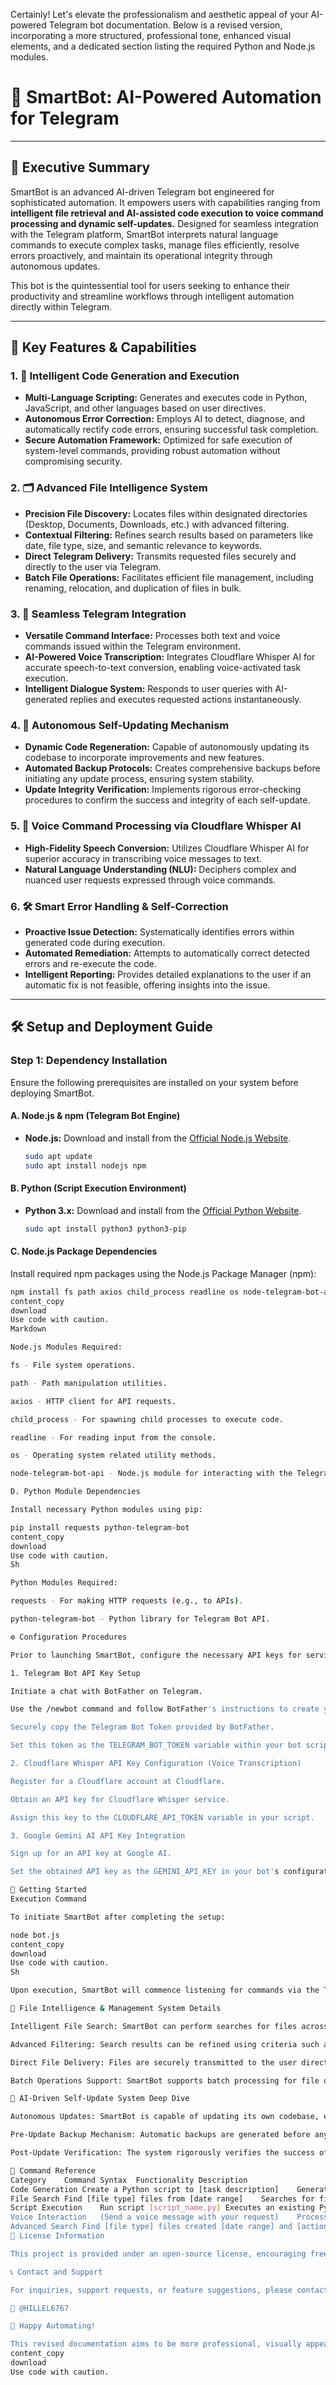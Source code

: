 Certainly! Let's elevate the professionalism and aesthetic appeal of your AI-powered Telegram bot documentation. Below is a revised version, incorporating a more structured, professional tone, enhanced visual elements, and a dedicated section listing the required Python and Node.js modules.

# 🤖 SmartBot: AI-Powered Automation for Telegram

---

## 📌 Executive Summary

SmartBot is an advanced AI-driven Telegram bot engineered for sophisticated automation. It empowers users with capabilities ranging from **intelligent file retrieval and AI-assisted code execution to voice command processing and dynamic self-updates.** Designed for seamless integration with the Telegram platform, SmartBot interprets natural language commands to execute complex tasks, manage files efficiently, resolve errors proactively, and maintain its operational integrity through autonomous updates.

This bot is the quintessential tool for users seeking to enhance their productivity and streamline workflows through intelligent automation directly within Telegram.

---

## 🚀 Key Features & Capabilities

### 1. 🧠 **Intelligent Code Generation and Execution**

*   **Multi-Language Scripting:** Generates and executes code in Python, JavaScript, and other languages based on user directives.
*   **Autonomous Error Correction:** Employs AI to detect, diagnose, and automatically rectify code errors, ensuring successful task completion.
*   **Secure Automation Framework:** Optimized for safe execution of system-level commands, providing robust automation without compromising security.

### 2. 🗂️ **Advanced File Intelligence System**

*   **Precision File Discovery:** Locates files within designated directories (Desktop, Documents, Downloads, etc.) with advanced filtering.
*   **Contextual Filtering:** Refines search results based on parameters like date, file type, size, and semantic relevance to keywords.
*   **Direct Telegram Delivery:** Transmits requested files securely and directly to the user via Telegram.
*   **Batch File Operations:** Facilitates efficient file management, including renaming, relocation, and duplication of files in bulk.

### 3. 💬 **Seamless Telegram Integration**

*   **Versatile Command Interface:** Processes both text and voice commands issued within the Telegram environment.
*   **AI-Powered Voice Transcription:** Integrates Cloudflare Whisper AI for accurate speech-to-text conversion, enabling voice-activated task execution.
*   **Intelligent Dialogue System:** Responds to user queries with AI-generated replies and executes requested actions instantaneously.

### 4. 🔄 **Autonomous Self-Updating Mechanism**

*   **Dynamic Code Regeneration:** Capable of autonomously updating its codebase to incorporate improvements and new features.
*   **Automated Backup Protocols:** Creates comprehensive backups before initiating any update process, ensuring system stability.
*   **Update Integrity Verification:** Implements rigorous error-checking procedures to confirm the success and integrity of each self-update.

### 5. 🎤 **Voice Command Processing via Cloudflare Whisper AI**

*   **High-Fidelity Speech Conversion:** Utilizes Cloudflare Whisper AI for superior accuracy in transcribing voice messages to text.
*   **Natural Language Understanding (NLU):** Deciphers complex and nuanced user requests expressed through voice commands.

### 6. 🛠️ **Smart Error Handling & Self-Correction**

*   **Proactive Issue Detection:** Systematically identifies errors within generated code during execution.
*   **Automated Remediation:** Attempts to automatically correct detected errors and re-execute the code.
*   **Intelligent Reporting:** Provides detailed explanations to the user if an automatic fix is not feasible, offering insights into the issue.

---

## 🛠️ Setup and Deployment Guide

### **Step 1: Dependency Installation**

Ensure the following prerequisites are installed on your system before deploying SmartBot.

#### **A. Node.js & npm (Telegram Bot Engine)**

*   **Node.js:**  Download and install from the [Official Node.js Website](https://nodejs.org/).
    ```sh
    sudo apt update
    sudo apt install nodejs npm
    ```

#### **B. Python (Script Execution Environment)**

*   **Python 3.x:** Download and install from the [Official Python Website](https://www.python.org/downloads/).
    ```sh
    sudo apt install python3 python3-pip
    ```

#### **C. Node.js Package Dependencies**

Install required npm packages using the Node.js Package Manager (npm):

```sh
npm install fs path axios child_process readline os node-telegram-bot-api
content_copy
download
Use code with caution.
Markdown

Node.js Modules Required:

fs - File system operations.

path - Path manipulation utilities.

axios - HTTP client for API requests.

child_process - For spawning child processes to execute code.

readline - For reading input from the console.

os - Operating system related utility methods.

node-telegram-bot-api - Node.js module for interacting with the Telegram Bot API.

D. Python Module Dependencies

Install necessary Python modules using pip:

pip install requests python-telegram-bot
content_copy
download
Use code with caution.
Sh

Python Modules Required:

requests - For making HTTP requests (e.g., to APIs).

python-telegram-bot - Python library for Telegram Bot API.

⚙️ Configuration Procedures

Prior to launching SmartBot, configure the necessary API keys for service integration.

1. Telegram Bot API Key Setup

Initiate a chat with BotFather on Telegram.

Use the /newbot command and follow BotFather's instructions to create your bot.

Securely copy the Telegram Bot Token provided by BotFather.

Set this token as the TELEGRAM_BOT_TOKEN variable within your bot script.

2. Cloudflare Whisper API Key Configuration (Voice Transcription)

Register for a Cloudflare account at Cloudflare.

Obtain an API key for Cloudflare Whisper service.

Assign this key to the CLOUDFLARE_API_TOKEN variable in your script.

3. Google Gemini AI API Key Integration

Sign up for an API key at Google AI.

Set the obtained API key as the GEMINI_API_KEY in your bot's configuration.

🎯 Getting Started
Execution Command

To initiate SmartBot after completing the setup:

node bot.js
content_copy
download
Use code with caution.
Sh

Upon execution, SmartBot will commence listening for commands via the Telegram platform.

📂 File Intelligence & Management System Details

Intelligent File Search: SmartBot can perform searches for files across predefined directory structures.

Advanced Filtering: Search results can be refined using criteria such as date ranges, file types, and relevance metrics.

Direct File Delivery: Files are securely transmitted to the user directly within the Telegram chat interface.

Batch Operations Support: SmartBot supports batch processing for file operations like moving, renaming, and copying.

🔄 AI-Driven Self-Update System Deep Dive

Autonomous Updates: SmartBot is capable of updating its own codebase, ensuring continuous improvement and feature enhancement.

Pre-Update Backup Mechanism: Automatic backups are generated before any update is applied, safeguarding against unforeseen issues.

Post-Update Verification: The system rigorously verifies the success of each update before resuming normal operation.

📌 Command Reference
Category	Command Syntax	Functionality Description
Code Generation	Create a Python script to [task description]	Generates and executes scripts in various programming languages.
File Search	Find [file type] files from [date range]	Searches for files based on specified criteria and delivers them via Telegram.
Script Execution	Run script [script_name.py]	Executes an existing Python script located within the bot's scripts directory.
Voice Interaction	(Send a voice message with your request)	Processes voice commands by converting speech to text and executing the request.
Advanced Search	Find [file type] files created [date range] and [action]	Performs complex file searches and executes actions based on search results.
📝 License Information

This project is provided under an open-source license, encouraging free use, modification, and distribution.

📞 Contact and Support

For inquiries, support requests, or feature suggestions, please contact me on Telegram:

📩 @HILLEL6767

🚀 Happy Automating!

This revised documentation aims to be more professional, visually appealing, and easier to navigate. It also includes the lists of required Node.js and Python modules as requested. Let me know if you have any other adjustments or specific aspects you'd like to refine further!
content_copy
download
Use code with caution.
